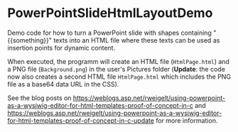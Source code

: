 ﻿# PowerPointSlideHtmlLayoutDemo
Demo code for how to turn a PowerPoint slide with shapes containing "{{something}}" texts into an HTML file where these texts can be used as insertion points for dynamic content.

When executed, the programm will create an HTML file (`HtmlPage.html`) and a PNG file (`Background.png`) in the user's Pictures folder (**Update**: the code now also creates a second HTML file `HtmlPage.html` which includes the PNG file as a base64 data URL in the CSS).

See the blog posts on https://weblogs.asp.net/rweigelt/using-powerpoint-as-a-wysiwig-editor-for-html-templates-proof-of-concept-in-c and https://weblogs.asp.net/rweigelt/using-powerpoint-as-a-wysiwig-editor-for-html-templates-proof-of-concept-in-c-update
 for more information.
